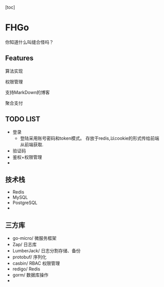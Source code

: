 [toc]

# FHGo

你知道什么叫缝合怪吗？

## Features



算法实现

权限管理

支持MarkDown的博客

聚合支付


## TODO LIST

* 登录
  *  登陆采用账号密码和token模式。 存放于redis,以cookie的形式传给前端 从前端获取.
* 验证码
* 鉴权+权限管理
* 

## 技术栈

* Redis
* MySQL
* PostgreSQL
* 

## 三方库

* go-micro/ 微服务框架
* Zap/ 日志库
* LumberJack/ 日志分割存储、备份
* protobuf/ 序列化
* casbin/ RBAC 权限管理
* redigo/ Redis
* gorm/ 数据库操作
* 

